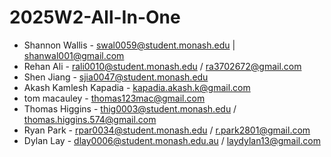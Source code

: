 # 2025W2-All-In-One

* Shannon Wallis - swal0059@student.monash.edu | shanwal001@gmail.com 
* Rehan Ali - rali0010@student.monash.edu / ra3702672@gmail.com
* Shen Jiang - sjia0047@student.monash.edu
* Akash Kamlesh Kapadia - kapadia.akash.k@gmail.com
* tom macauley - thomas123mac@gmail.com
* Thomas Higgins - thig0003@student.monash.edu / thomas.higgins.574@gmail.com 
* Ryan Park - rpar0034@student.monash.edu / r.park2801@gmail.com
* Dylan Lay - dlay0006@student.monash.edu.au / laydylan13@gmail.com
